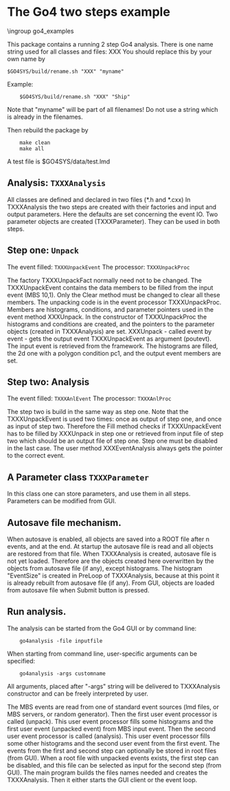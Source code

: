 # The Go4 two steps example

\ingroup go4_examples

This package contains a running 2 step Go4 analysis.
There is one name string used for all classes and files: XXX
You should replace this by your own name by

`$GO4SYS/build/rename.sh "XXX" "myname"`

Example:

~~~
    $GO4SYS/build/rename.sh "XXX" "Ship"
~~~
Note that "myname" will be part of all filenames! Do not use
a string which is already in the filenames.

Then rebuild the package by

~~~
    make clean
    make all
~~~

A test file is $GO4SYS/data/test.lmd


## Analysis:  `TXXXAnalysis`

All classes are defined and declared in two files (*.h and *.cxx)
In TXXXAnalysis the two steps are created with their factories and input and output
parameters. Here the defaults are set concerning the event IO.
Two parameter objects are created (TXXXParameter). They can be used in both steps.

## Step one: `Unpack`

The event filled: `TXXXUnpackEvent`
The processor:    `TXXXUnpackProc`

The factory TXXXUnpackFact normally need not to be changed. The TXXXUnpackEvent
contains the data members to be filled from the input event (MBS 10,1).
Only the Clear method must be changed to clear all these members.
The unpacking code is in the event processor TXXXUnpackProc. Members are
histograms, conditions, and parameter pointers used in the event method
XXXUnpack. In the constructor of TXXXUnpackProc the histograms and
conditions are created, and the pointers to the parameter objects (created in
TXXXAnalysis) are set. XXXUnpack - called event by event - gets the output
event TXXXUnpackEvent as argument (poutevt).
The input event is retrieved from the framework. The histograms are filled,
the 2d one with a polygon condition pc1, and the output event members are set.

## Step two: Analysis

The event filled: `TXXXAnlEvent`
The processor:    `TXXXAnlProc`

The step two is build in the same way as step one.
Note that the TXXXUnpackEvent is used two times: once as output of step one,
and once as input of step two.
Therefore the Fill method checks if TXXXUnpackEvent has to be filled by XXXUnpack
in step one or retrieved from input file of step two which should be an output file of step one.
Step one must be disabled in the last case.
The user method XXXEventAnalysis always gets the pointer to the correct event.

## A Parameter class `TXXXParameter`
In this class one can store parameters, and use them in all steps.
Parameters can be modified from GUI.

## Autosave file mechanism.
When autosave is enabled, all objects are saved into a ROOT file
after n events, and at the end. At startup the autosave file is read and all objects are restored
from that file.
When TXXXAnalysis is created, autosave file is not yet loaded. Therefore are the
objects created here overwritten by the objects from autosave file (if any), except histograms.
The histogram "EventSize" is created in PreLoop of TXXXAnalysis, because at this point
it is already rebuilt from autosave file (if any).
From GUI, objects are loaded from autosave file when Submit button is pressed.


## Run analysis.
The analysis can be started from the Go4 GUI or by command line:
~~~
    go4analysis -file inputfile
~~~

When starting from command line, user-specific arguments can be specified:
~~~
    go4analysis -args customname
~~~
All arguments, placed after "-args" string will be delivered to TXXXAnalysis
constructor and can be freely interpreted by user.

The MBS events are read from one of standard event sources (lmd files,
or MBS servers, or random generator). Then the first user event processor is
called (unpack). This user event processor fills some histograms
and the first user event (unpacked event) from MBS input event.
Then the second user event processor is called (analysis).
This user event processor fills some other histograms and the second
user event from the first event. The events from
the first and second step can optionally be stored in root files (from GUI).
When a root file with unpacked events exists, the first step can be disabled,
and this file can be selected as input for the second step (from GUI).
The main program builds the files names needed and creates the TXXXAnalysis.
Then it either starts the GUI client or the event loop.
